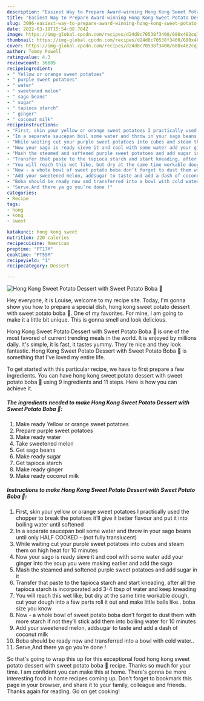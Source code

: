 ```yaml
---
description: "Easiest Way to Prepare Award-winning Hong Kong Sweet Potato Dessert with Sweet Potato Boba 🥳"
title: "Easiest Way to Prepare Award-winning Hong Kong Sweet Potato Dessert with Sweet Potato Boba 🥳"
slug: 3096-easiest-way-to-prepare-award-winning-hong-kong-sweet-potato-dessert-with-sweet-potato-boba
date: 2022-03-19T15:54:08.784Z
image: https://img-global.cpcdn.com/recipes/d24d8c70538f3400/680x482cq70/hong-kong-sweet-potato-dessert-with-sweet-potato-boba-recipe-main-photo.jpg
thumbnail: https://img-global.cpcdn.com/recipes/d24d8c70538f3400/680x482cq70/hong-kong-sweet-potato-dessert-with-sweet-potato-boba-recipe-main-photo.jpg
cover: https://img-global.cpcdn.com/recipes/d24d8c70538f3400/680x482cq70/hong-kong-sweet-potato-dessert-with-sweet-potato-boba-recipe-main-photo.jpg
author: Tommy Powell
ratingvalue: 4.3
reviewcount: 36685
recipeingredient:
- " Yellow or orange sweet potatoes"
- " purple sweet potatoes"
- " water"
- " sweetened melon"
- " sago beans"
- " sugar"
- " tapioca starch"
- " ginger"
- " coconut milk"
recipeinstructions:
- "First, skin your yellow or orange sweet potatoes I practically used the chopper to break the potatoes it’ll give it better flavour and put it into boiling water until softened"
- "In a separate saucepan boil some water and throw in your sago beans until only HALF COOKED - (not fully translucent)"
- "While waiting cut your purple sweet potatoes into cubes and steam them on high heat for 10 minutes"
- "Now your sago is ready sieve it and cool with some water add your ginger into the soup you were making earlier and add the sago"
- "Mash the steamed and softened purple sweet potatoes and add sugar in it"
- "Transfer that paste to the tapioca starch and start kneading, after all the tapioca starch is incorporated add 3-4 tbsp of water and keep kneading"
- "You will reach this wet like, but dry at the same time workable dough, cut your dough into a few parts roll it out and make little balls like.. boba size you know"
- "Now - a whole bowl of sweet potato boba don’t forget to dust them with more starch if not they’ll stick add them into boiling water for 10 minutes"
- "Add your sweetened melon, addsugar to taste and add a dash of coconut milk"
- "Boba should be ready now and transferred into a bowl with cold water.."
- "Serve,And there ya go you’re done !"
categories:
- Recipe
tags:
- hong
- kong
- sweet

katakunci: hong kong sweet 
nutrition: 220 calories
recipecuisine: American
preptime: "PT17M"
cooktime: "PT55M"
recipeyield: "1"
recipecategory: Dessert

---
```



![Hong Kong Sweet Potato Dessert with Sweet Potato Boba 🥳](https://img-global.cpcdn.com/recipes/d24d8c70538f3400/680x482cq70/hong-kong-sweet-potato-dessert-with-sweet-potato-boba-recipe-main-photo.jpg)

Hey everyone, it is Louise, welcome to my recipe site. Today, I'm gonna show you how to prepare a special dish, hong kong sweet potato dessert with sweet potato boba 🥳. One of my favorites. For mine, I am going to make it a little bit unique. This is gonna smell and look delicious.

Hong Kong Sweet Potato Dessert with Sweet Potato Boba 🥳 is one of the most favored of current trending meals in the world. It is enjoyed by millions daily. It's simple, it is fast, it tastes yummy. They're nice and they look fantastic. Hong Kong Sweet Potato Dessert with Sweet Potato Boba 🥳 is something that I've loved my entire life.




To get started with this particular recipe, we have to first prepare a few ingredients. You can have hong kong sweet potato dessert with sweet potato boba 🥳 using 9 ingredients and 11 steps. Here is how you can achieve it.

<!--inarticleads1-->

##### The ingredients needed to make Hong Kong Sweet Potato Dessert with Sweet Potato Boba 🥳:

1. Make ready  Yellow or orange sweet potatoes
1. Prepare  purple sweet potatoes
1. Make ready  water
1. Take  sweetened melon
1. Get  sago beans
1. Make ready  sugar
1. Get  tapioca starch
1. Make ready  ginger
1. Make ready  coconut milk




<!--inarticleads2-->

##### Instructions to make Hong Kong Sweet Potato Dessert with Sweet Potato Boba 🥳:

1. First, skin your yellow or orange sweet potatoes I practically used the chopper to break the potatoes it’ll give it better flavour and put it into boiling water until softened
1. In a separate saucepan boil some water and throw in your sago beans until only HALF COOKED - (not fully translucent)
1. While waiting cut your purple sweet potatoes into cubes and steam them on high heat for 10 minutes
1. Now your sago is ready sieve it and cool with some water add your ginger into the soup you were making earlier and add the sago
1. Mash the steamed and softened purple sweet potatoes and add sugar in it
1. Transfer that paste to the tapioca starch and start kneading, after all the tapioca starch is incorporated add 3-4 tbsp of water and keep kneading
1. You will reach this wet like, but dry at the same time workable dough, cut your dough into a few parts roll it out and make little balls like.. boba size you know
1. Now - a whole bowl of sweet potato boba don’t forget to dust them with more starch if not they’ll stick add them into boiling water for 10 minutes
1. Add your sweetened melon, addsugar to taste and add a dash of coconut milk
1. Boba should be ready now and transferred into a bowl with cold water..
1. Serve,And there ya go you’re done !




So that's going to wrap this up for this exceptional food hong kong sweet potato dessert with sweet potato boba 🥳 recipe. Thanks so much for your time. I am confident you can make this at home. There's gonna be more interesting food in home recipes coming up. Don't forget to bookmark this page in your browser, and share it to your family, colleague and friends. Thanks again for reading. Go on get cooking!
